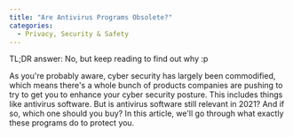 ```yaml
---
title: "Are Antivirus Programs Obsolete?"
categories:
  - Privacy, Security & Safety
---
```


TL;DR answer: No, but keep reading to find out why :p

As you're probably aware, cyber security has largely been commodified, which means there's a whole bunch of products companies are pushing to try to get you to enhance your cyber security posture. This includes things like antivirus software. But is antivirus software still relevant in 2021? And if so, which one should you buy? In this article, we'll go through what exactly these programs do to protect you.

